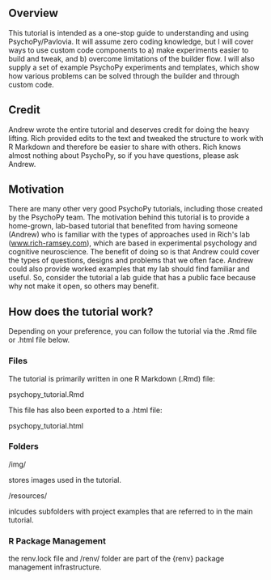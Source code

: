 ## Overview ##

This tutorial is intended as a one-stop guide to understanding and using PsychoPy/Pavlovia. 
It will assume zero coding knowledge, but I will cover ways to use custom code 
components to a) make experiments easier to build and tweak, and b) overcome 
limitations of the builder flow. I will also supply a set of example PsychoPy 
experiments and templates, which show how various problems can be solved through 
the builder and through custom code.

## Credit ##

Andrew wrote the entire tutorial and deserves credit for doing the heavy lifting. 
Rich provided edits to the text and tweaked the structure to work with R Markdown 
and therefore be easier to share with others. Rich knows almost nothing about
PsychoPy, so if you have questions, please ask Andrew. 

## Motivation ##

There are many other very good PsychoPy tutorials, including those created by the 
PsychoPy team. The motivation behind this tutorial is to provide a home-grown, 
lab-based tutorial that benefited from having someone (Andrew) who
is familiar with the types of approaches used in Rich's lab (www.rich-ramsey.com), 
which are based in experimental psychology and cognitive neuroscience. The benefit 
of doing so is that Andrew could cover the types of questions, designs and problems 
that we often face. Andrew could also provide worked examples that my lab should 
find familiar and useful. So, consider the tutorial a lab guide that has a public 
face because why not make it open, so others may benefit.

## How does the tutorial work? ##

Depending on your preference, you can follow the tutorial via the .Rmd file or
.html file below.

### Files ###

The tutorial is primarily written in one R Markdown (.Rmd) file:

psychopy_tutorial.Rmd

This file has also been exported to a .html file:

psychopy_tutorial.html

### Folders ###

/img/ 

stores images used in the tutorial.

/resources/

inlcudes subfolders with project examples that are referred to in the main tutorial.

### R Package Management ###

the renv.lock file and /renv/ folder are part of the {renv} package management
infrastructure. 


